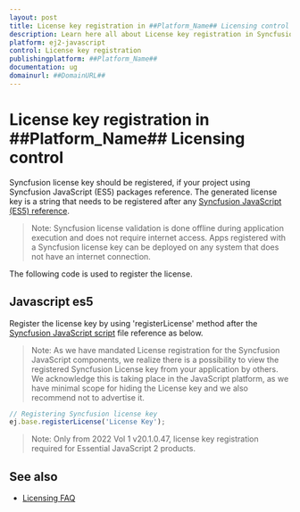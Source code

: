 ```yaml
---
layout: post
title: License key registration in ##Platform_Name## Licensing control | Syncfusion
description: Learn here all about License key registration in Syncfusion ##Platform_Name## Licensing control of Syncfusion Essential JS 2 and more.
platform: ej2-javascript
control: License key registration 
publishingplatform: ##Platform_Name##
documentation: ug
domainurl: ##DomainURL##
---
```


# License key registration in ##Platform_Name## Licensing control

Syncfusion license key should be registered, if your project using Syncfusion JavaScript (ES5) packages reference. The generated license key is a string that needs to be registered after any [Syncfusion JavaScript (ES5) reference](https://ej2.syncfusion.com/javascript/documentation/getting-started/compatible-with-essential-js1/).

>Note: Syncfusion license validation is done offline during application execution and does not require internet access. Apps registered with a Syncfusion license key can be deployed on any system that does not have an internet connection.

The following code is used to register the license.

## Javascript es5

Register the license key by using  'registerLicense' method after the [Syncfusion JavaScript script](https://ej2.syncfusion.com/javascript/documentation/getting-started/quick-start/#configure-syncfusion-javascript-es5-control-in-the-application-1) file reference as below.

>Note: As we have mandated License registration for the Syncfusion JavaScript components, we realize there is a possibility to view the registered Syncfusion License key from your application by others. We acknowledge this is taking place in the JavaScript platform, as we have minimal scope for hiding the License key and we also recommend not to advertise it.

```ts
// Registering Syncfusion license key
ej.base.registerLicense('License Key');
```

>Note: Only from 2022 Vol 1 v20.1.0.47, license key registration required for Essential JavaScript 2 products.

## See also

* [Licensing FAQ](https://ej2.syncfusion.com/javascript/documentation/licensing/licensing-troubleshoot/)